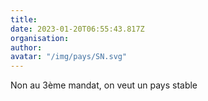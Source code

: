 ```yaml
---
title: 
date: 2023-01-20T06:55:43.817Z
organisation: 
author: 
avatar: "/img/pays/SN.svg"
---
```


Non au 3ème mandat, on veut un pays stable